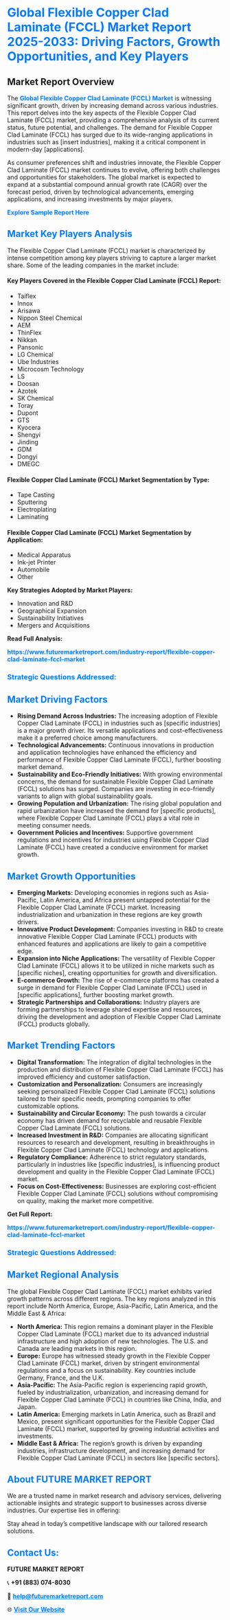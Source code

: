 <h1 style="color: #007BFF;">Global Flexible Copper Clad Laminate (FCCL) Market Report 2025-2033: Driving Factors, Growth Opportunities, and Key Players</h1>

<section id="overview">
<h2>Market Report Overview</h2>
<p>The <a href="https://www.futuremarketreport.com/industry-report/flexible-copper-clad-laminate-fccl-market" style="color: #007BFF; text-decoration: none;"><strong>Global Flexible Copper Clad Laminate (FCCL) Market</strong></a> is witnessing significant growth, driven by increasing demand across various industries. This report delves into the key aspects of the Flexible Copper Clad Laminate (FCCL) market, providing a comprehensive analysis of its current status, future potential, and challenges. The demand for Flexible Copper Clad Laminate (FCCL) has surged due to its wide-ranging applications in industries such as [insert industries], making it a critical component in modern-day [applications].</p>
<p>As consumer preferences shift and industries innovate, the Flexible Copper Clad Laminate (FCCL) market continues to evolve, offering both challenges and opportunities for stakeholders. The global market is expected to expand at a substantial compound annual growth rate (CAGR) over the forecast period, driven by technological advancements, emerging applications, and increasing investments by major players.</p>
</section>

<section id="overview">
<p><a href="https://www.futuremarketreport.com/request-sample/reportId=91046" style="color: #007BFF; text-decoration: none;"><strong>Explore Sample Report Here</strong></a></p>
</section>

<section id="key-players">
<h2 style="color: #007BFF;">Market Key Players Analysis</h2>
<p>The Flexible Copper Clad Laminate (FCCL) market is characterized by intense competition among key players striving to capture a larger market share. Some of the leading companies in the market include:</p>
<h4>Key Players Covered in the Flexible Copper Clad Laminate (FCCL) Report:</h4>
<ul><li>Taiflex</li><li>Innox</li><li>Arisawa</li><li>Nippon Steel Chemical</li><li>AEM</li><li>ThinFlex</li><li>Nikkan</li><li>Pansonic</li><li>LG Chemical</li><li>Ube Industries</li><li>Microcosm Technology</li><li>LS</li><li>Doosan</li><li>Azotek</li><li>SK Chemical</li><li>Toray</li><li>Dupont</li><li>GTS</li><li>Kyocera</li><li>Shengyi</li><li>Jinding</li><li>GDM</li><li>Dongyi</li><li>DMEGC</li></ul>
<h4>Flexible Copper Clad Laminate (FCCL) Market Segmentation by Type:</h4>
<ul><li>Tape Casting</li><li>Sputtering</li><li>Electroplating</li><li>Laminating</li></ul>

<h4>Flexible Copper Clad Laminate (FCCL) Market Segmentation by Application:</h4>
<ul><li>Medical Apparatus</li><li>Ink-jet Printer</li><li>Automobile</li><li>Other</li></ul>
<p><strong>Key Strategies Adopted by Market Players:</strong></p>
<ul>
<li>Innovation and R&D</li>
<li>Geographical Expansion</li>
<li>Sustainability Initiatives</li>
<li>Mergers and Acquisitions</li>
</ul>
</section>

<section>
<p><strong>Read Full Analysis: </strong></p><a href="https://www.futuremarketreport.com/industry-report/flexible-copper-clad-laminate-fccl-market" style="color: #007BFF; text-decoration: none;"><strong>https://www.futuremarketreport.com/industry-report/flexible-copper-clad-laminate-fccl-market</strong></a>
<h3 style="color: #007BFF;">Strategic Questions Addressed:</h3>
</section>

<section id="driving-factors">
<h2 style="color: #007BFF;">Market Driving Factors</h2>
<ul>
<li><strong>Rising Demand Across Industries:</strong> The increasing adoption of Flexible Copper Clad Laminate (FCCL) in industries such as [specific industries] is a major growth driver. Its versatile applications and cost-effectiveness make it a preferred choice among manufacturers.</li>
<li><strong>Technological Advancements:</strong> Continuous innovations in production and application technologies have enhanced the efficiency and performance of Flexible Copper Clad Laminate (FCCL), further boosting market demand.</li>
<li><strong>Sustainability and Eco-Friendly Initiatives:</strong> With growing environmental concerns, the demand for sustainable Flexible Copper Clad Laminate (FCCL) solutions has surged. Companies are investing in eco-friendly variants to align with global sustainability goals.</li>
<li><strong>Growing Population and Urbanization:</strong> The rising global population and rapid urbanization have increased the demand for [specific products], where Flexible Copper Clad Laminate (FCCL) plays a vital role in meeting consumer needs.</li>
<li><strong>Government Policies and Incentives:</strong> Supportive government regulations and incentives for industries using Flexible Copper Clad Laminate (FCCL) have created a conducive environment for market growth.</li>
</ul>
</section>

<section id="growth-opportunities">
<h2 style="color: #007BFF;">Market Growth Opportunities</h2>
<ul>
<li><strong>Emerging Markets:</strong> Developing economies in regions such as Asia-Pacific, Latin America, and Africa present untapped potential for the Flexible Copper Clad Laminate (FCCL) market. Increasing industrialization and urbanization in these regions are key growth drivers.</li>
<li><strong>Innovative Product Development:</strong> Companies investing in R&D to create innovative Flexible Copper Clad Laminate (FCCL) products with enhanced features and applications are likely to gain a competitive edge.</li>
<li><strong>Expansion into Niche Applications:</strong> The versatility of Flexible Copper Clad Laminate (FCCL) allows it to be utilized in niche markets such as [specific niches], creating opportunities for growth and diversification.</li>
<li><strong>E-commerce Growth:</strong> The rise of e-commerce platforms has created a surge in demand for Flexible Copper Clad Laminate (FCCL) used in [specific applications], further boosting market growth.</li>
<li><strong>Strategic Partnerships and Collaborations:</strong> Industry players are forming partnerships to leverage shared expertise and resources, driving the development and adoption of Flexible Copper Clad Laminate (FCCL) products globally.</li>
</ul>
</section>

<section id="trending-factors">
<h2 style="color: #007BFF;">Market Trending Factors</h2>
<ul>
<li><strong>Digital Transformation:</strong> The integration of digital technologies in the production and distribution of Flexible Copper Clad Laminate (FCCL) has improved efficiency and customer satisfaction.</li>
<li><strong>Customization and Personalization:</strong> Consumers are increasingly seeking personalized Flexible Copper Clad Laminate (FCCL) solutions tailored to their specific needs, prompting companies to offer customizable options.</li>
<li><strong>Sustainability and Circular Economy:</strong> The push towards a circular economy has driven demand for recyclable and reusable Flexible Copper Clad Laminate (FCCL) solutions.</li>
<li><strong>Increased Investment in R&D:</strong> Companies are allocating significant resources to research and development, resulting in breakthroughs in Flexible Copper Clad Laminate (FCCL) technology and applications.</li>
<li><strong>Regulatory Compliance:</strong> Adherence to strict regulatory standards, particularly in industries like [specific industries], is influencing product development and quality in the Flexible Copper Clad Laminate (FCCL) market.</li>
<li><strong>Focus on Cost-Effectiveness:</strong> Businesses are exploring cost-efficient Flexible Copper Clad Laminate (FCCL) solutions without compromising on quality, making the market more competitive.</li>
</ul>
</section>

<section>
<p><strong>Get Full Report: </strong></p><a href="https://www.futuremarketreport.com/industry-report/flexible-copper-clad-laminate-fccl-market" style="color: #007BFF; text-decoration: none;"><strong>https://www.futuremarketreport.com/industry-report/flexible-copper-clad-laminate-fccl-market</strong></a>
<h3 style="color: #007BFF;">Strategic Questions Addressed:</h3>
</section>


<section id="regional-analysis">
<h2 style="color: #007BFF;">Market Regional Analysis</h2>
<p>The global Flexible Copper Clad Laminate (FCCL) market exhibits varied growth patterns across different regions. The key regions analyzed in this report include North America, Europe, Asia-Pacific, Latin America, and the Middle East & Africa:</p>
<ul>
<li><strong>North America:</strong> This region remains a dominant player in the Flexible Copper Clad Laminate (FCCL) market due to its advanced industrial infrastructure and high adoption of new technologies. The U.S. and Canada are leading markets in this region.</li>
<li><strong>Europe:</strong> Europe has witnessed steady growth in the Flexible Copper Clad Laminate (FCCL) market, driven by stringent environmental regulations and a focus on sustainability. Key countries include Germany, France, and the U.K.</li>
<li><strong>Asia-Pacific:</strong> The Asia-Pacific region is experiencing rapid growth, fueled by industrialization, urbanization, and increasing demand for Flexible Copper Clad Laminate (FCCL) in countries like China, India, and Japan.</li>
<li><strong>Latin America:</strong> Emerging markets in Latin America, such as Brazil and Mexico, present significant opportunities for the Flexible Copper Clad Laminate (FCCL) market, supported by growing industrial activities and investments.</li>
<li><strong>Middle East & Africa:</strong> The region’s growth is driven by expanding industries, infrastructure development, and increasing demand for Flexible Copper Clad Laminate (FCCL) in sectors like [specific sectors].</li>
</ul>
</section>

<footer>
<h2 style="color: #007BFF;">About FUTURE MARKET REPORT</h2>
<p>We are a trusted name in market research and advisory services, delivering actionable insights and strategic support to businesses across diverse industries. Our expertise lies in offering:</p>

<p>Stay ahead in today’s competitive landscape with our tailored research solutions.</p>

<h2 style="color: #007BFF;">Contact Us:</h2>
<p><strong>FUTURE MARKET REPORT</strong></p>
<p>📞 <strong>+91 (883) 074-8030</strong></p>
<p>📧 <strong><a href="mailto:help@futuremarketreport.com" style="color: #007BFF;">help@futuremarketreport.com</a></strong></p>
<p>🌐 <strong><a href="https://www.futuremarketreport.com/" style="color: #007BFF;">Visit Our Website</a></strong></p>
</footer>